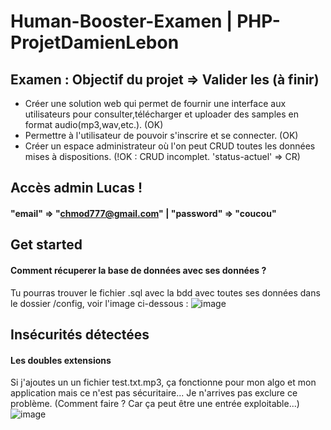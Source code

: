# Human-Booster-Examen | PHP-ProjetDamienLebon
## Examen : Objectif du projet => Valider les (à finir)
- Créer une solution web qui permet de fournir une interface aux utilisateurs pour consulter,télécharger et uploader des samples en format audio(mp3,wav,etc.).  (OK)
- Permettre à l'utilisateur de pouvoir s'inscrire et se connecter. (OK)
- Créer un espace administrateur où l'on peut CRUD toutes les données mises à dispositions. (!OK : CRUD incomplet. 'status-actuel' => CR)
## Accès admin Lucas !
#### "email" => "chmod777@gmail.com" | "password" => "coucou"

## Get started
#### Comment récuperer la base de données avec ses données ?
Tu pourras trouver le fichier .sql avec la bdd avec toutes ses données dans le dossier /config, voir l'image ci-dessous :
![image](https://github.com/DamienL97r/PHP-ProjetDamienLebon/assets/117284330/8f78093d-9c5e-4ce1-87ba-2516dfcffdeb)


## Insécurités détectées
#### Les doubles extensions
Si j'ajoutes un un fichier test.txt.mp3, ça fonctionne pour mon algo et mon application mais ce n'est pas sécuritaire... Je n'arrives pas exclure ce problème. (Comment faire ? Car ça peut être une entrée exploitable...)
![image](https://github.com/DamienL97r/PHP-ProjetDamienLebon/assets/117284330/d08027a0-9a2e-4844-aa14-6676a04a69ff)
